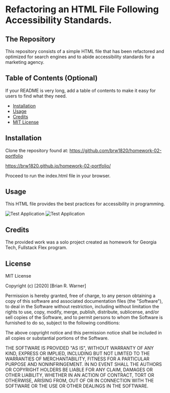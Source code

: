 # Refactoring an HTML File Following Accessibility Standards.

## The Repository

This repository consists of a simple HTML file that has been refactored and optimized for search engines and to abide accessibility standards  for a marketing agency. 


## Table of Contents (Optional)

If your README is very long, add a table of contents to make it easy for users to find what they need.

* [Installation](#installation)
* [Usage](#usage)
* [Credits](#credits)
* [MIT License](#mit_license)

## Installation

Clone the repository found at:
https://github.com/brw1820/homework-02-portfolio

https://brw1820.github.io/homework-02-portfolio/

Proceed to run the index.html file in your browser.

## Usage 

This HTML file provides the best practices for accessibility in programming.

![Test Application](./Horiseon1.png)
![Test Application](./Horiseon2.png)

## Credits

The provided work was a solo project created as homework for Georgia Tech, Fullstack Flex program.

## License

MIT License

Copyright (c) [2020] [Brian R. Warner]

Permission is hereby granted, free of charge, to any person obtaining a copy
of this software and associated documentation files (the "Software"), to deal
in the Software without restriction, including without limitation the rights
to use, copy, modify, merge, publish, distribute, sublicense, and/or sell
copies of the Software, and to permit persons to whom the Software is
furnished to do so, subject to the following conditions:

The above copyright notice and this permission notice shall be included in all
copies or substantial portions of the Software.

THE SOFTWARE IS PROVIDED "AS IS", WITHOUT WARRANTY OF ANY KIND, EXPRESS OR
IMPLIED, INCLUDING BUT NOT LIMITED TO THE WARRANTIES OF MERCHANTABILITY,
FITNESS FOR A PARTICULAR PURPOSE AND NONINFRINGEMENT. IN NO EVENT SHALL THE
AUTHORS OR COPYRIGHT HOLDERS BE LIABLE FOR ANY CLAIM, DAMAGES OR OTHER
LIABILITY, WHETHER IN AN ACTION OF CONTRACT, TORT OR OTHERWISE, ARISING FROM,
OUT OF OR IN CONNECTION WITH THE SOFTWARE OR THE USE OR OTHER DEALINGS IN THE
SOFTWARE.